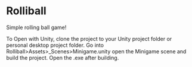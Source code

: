 # Rolliball
Simple rolling ball game!

To Open with Unity, clone the project to your Unity project folder or personal desktop project folder.
Go into Rolliball>Assets>_Scenes>Minigame.unity 
open the Minigame scene and build the project. Open the .exe after building.
